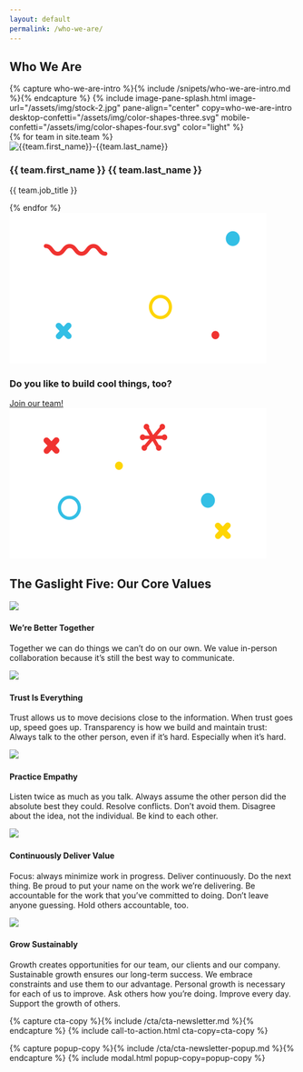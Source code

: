 ```yaml
---
layout: default
permalink: /who-we-are/
---
```


<section class="u-padded--none">
  <h1 class="u-center--xs">Who We Are </h1>
</section>
{% capture who-we-are-intro %}{% include /snipets/who-we-are-intro.md %}{% endcapture %}
{% include image-pane-splash.html image-url="/assets/img/stock-2.jpg" pane-align="center" copy=who-we-are-intro desktop-confetti="/assets/img/color-shapes-three.svg" mobile-confetti="/assets/img/color-shapes-four.svg" color="light" %}

<section class=" splash-intro section--dark section--dark-texture">
  <div class="grid grid--3 grid--mobile-2 u-contained u-push--auto">
    {% for team in site.team %}
      <div class="card card--people">
        <img src="../{{ team.image_path }}" alt="{{team.first_name}}-{{team.last_name}}">
        <div class="content">
          <h3>{{ team.first_name }} {{ team.last_name }}</h3>
          <p class="note">{{ team.job_title }}</p>
        </div>
      </div>
    {% endfor %}
  </div>
</section>

<div class="cta section--dark">
  <img src="/assets/img/color-shapes-one.svg" class="cta__confetti" />
  <div class="cta__container">
    <div>
      <h3> Do you like to build cool things, too? </h3> <a href="/careers" class="btn btn--cta"> Join our team! </a>
    </div>
  </div>
  <img src="/assets/img/color-shapes-two.svg" class="cta__confetti" />
</div>

<section class="section--light">
  <div class="u-padded">
    <div>
      <h2 class="u-center--xs u-push-bottom--xlg">The Gaslight Five: Our <span class="highlight">Core Values</span></h2>
      <div class="grid grid--stack u-center--xs">
        <div class="grid__item--a">
          <div class="u-center--xs"><img src="../assets/img/icons/better_together.svg"></div>
          <h4>We’re Better Together</h4>
          <p>Together we can do things we can’t do on our own. We value in-person collaboration because it’s still the best way to communicate.</p>
        </div>
        <div class="grid__item--b">
          <div class="u-center--xs"><img src="../assets/img/icons/trust_is_everything.svg"></div>
            <h4>Trust Is Everything</h4>
            <p>Trust allows us to move decisions close to the information. When trust goes up, speed goes up. Transparency is how we build and maintain trust: Always talk to the other person, even if it’s hard. Especially when it’s hard.</p>
        </div>
        <div class="grid__item--c">
          <div class="u-center--xs"><img src="../assets/img/icons/practice_empathy.svg"></div>
          <h4>Practice Empathy</h4>
          <p>Listen twice as much as you talk. Always assume the other person did the absolute best they could. Resolve conflicts. Don’t avoid them. Disagree about the idea, not the individual. Be kind to each other.</p>
        </div>
        <div class="grid__item--d">
          <div class="u-center--xs"><img src="../assets/img/icons/deliver_value.svg"></div>
          <h4>Continuously Deliver Value</h4>
          <p>Focus: always minimize work in progress. Deliver continuously. Do the next thing. Be proud to put your name on the work we’re delivering. Be accountable for the work that you’ve committed to doing. Don’t leave anyone guessing. Hold others accountable, too.</p>
        </div>
        <div class="grid__item--e">
          <div class="u-center--xs"><img src="../assets/img/icons/grow_sustainably.svg"></div>
          <h4>Grow Sustainably</h4>
          <p>Growth creates opportunities for our team, our clients and our company. Sustainable growth ensures our long-term success. We embrace constraints and use them to our advantage. Personal growth is necessary for each of us to improve. Ask others how you’re doing. Improve every day. Support the growth of others.</p>
        </div>
      </div>
    </div>
  </div>
</section>

{% capture cta-copy %}{% include /cta/cta-newsletter.md %}{% endcapture %}
{% include call-to-action.html cta-copy=cta-copy %}

{% capture popup-copy %}{% include /cta/cta-newsletter-popup.md %}{% endcapture %}
{% include modal.html popup-copy=popup-copy %}
